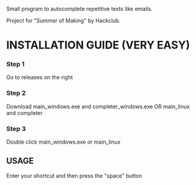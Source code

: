 Small program to autocomplete repetitive texts like emails.

Project for "Summer of Making" by Hackclub.

# INSTALLATION GUIDE (VERY EASY)

### Step 1
Go to releases on the right

### Step 2
Download main_windows.exe and completer_windows.exe OR main_linux and completer

### Step 3
Double click main_windows.exe or main_linux

## USAGE

Enter your shortcut and then press the "space" button
